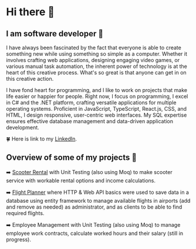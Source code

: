 # Hi there 👋
## I am software developer :seedling:

I have always been fascinated by the fact that everyone is able to create something new while using something so simple as a computer. 
Whether it involves crafting web applications, designing engaging video games, or various manual task automation, the inherent power of technology is at the heart of this creative process.
What's so great is that anyone can get in on this creative action.

I have fond heart for programming, and I like to work on projects that make life easier or happier for people. Right now, I focus on programming, I excel in C# and the .NET platform, 
crafting versatile applications for multiple operating systems. Proficient in JavaScript, TypeScript, React.js, CSS, and HTML, I design responsive, user-centric web interfaces. 
My SQL expertise ensures effective database management and data-driven application development.

:four_leaf_clover: Here is link to my [LinkedIn](https://www.linkedin.com/in/ligavilumsone/).

## Overview of some of my projects :seedling:

:arrow_right: [Scooter Rental](https://github.com/LigaV123/Scooter_Rental) with Unit Testing (also using Moq) to make scooter service with workable rental options and income calculations.

:arrow_right: [Flight Planner](https://github.com/LigaV123/Flight_Planner) where HTTP & Web API basics were used to save data in a database using entity framework to manage available flights in airports (add and remove as needed) as administrator, and as clients to be able to find required flights.

:arrow_right: Employee Management with Unit Testing (also using Moq) to manage employee work contracts, calculate worked hours and their salary (still in progress).
